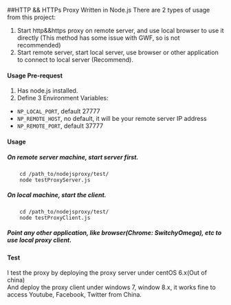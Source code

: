 ##HTTP && HTTPs Proxy Written in Node.js
There are 2 types of usage from this project:<br>

1. Start http&&https proxy on remote server, and use local browser to use it directly (This method has some issue with GWF, so is not recommended)<br>
2. Start remote server, start local server, use browser or other application to connect to local server (Recommend).<br>

#### Usage Pre-request

1. Has node.js installed.<br>
2. Define 3 Environment Variables:
  * `NP_LOCAL_PORT`, default 27777
  * `NP_REMOTE_HOST`, no default, it will be your remote server IP address
  * `NP_REMOTE_PORT`, default 37777

#### Usage
##### On remote server machine, start server first.
        cd /path_to/nodejsproxy/test/
        node testProxyServer.js
##### On local machine, start the client.
        cd /path_to/nodejsproxy/test/
        node testProxyClient.js
##### Point any other application, like browser(Chrome: SwitchyOmega), etc to use local proxy client.

#### Test
I test the proxy by deploying the proxy server under centOS 6.x(Out of china)<br>
And deploy the proxy client under windows 7, window 8.x, it works fine to access Youtube, Facebook, Twitter from China.<br>